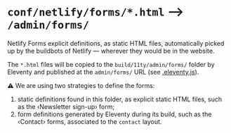 # `conf/netlify/forms/*.html` ⟶ `/admin/forms/`

Netlify Forms explicit definitions, as static HTML files,
automatically picked up by the buildbots of Netlify —
wherever they would be in the website.

The `*.html` files will be copied to the `build/11ty/admin/forms/`
folder by Eleventy and published at the `admin/forms/` URL
(see [.eleventy.js](../../../.eleventy.js)).

⚠️ We are using two strategies to define the forms:

1. static definitions found in this folder, as explicit static
   HTML files, such as the ‹Newsletter sign-up› form;
2. form definitions generated by Eleventy during its build,
   such as the ‹Contact› forms, associated to the `contact` layout.